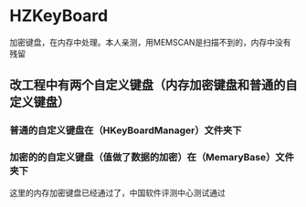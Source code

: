 # HZKeyBoard
加密键盘，在内存中处理。本人亲测，用MEMSCAN是扫描不到的，内存中没有残留

## 改工程中有两个自定义键盘（内存加密键盘和普通的自定义键盘）

### 普通的自定义键盘在（HKeyBoardManager）文件夹下
### 加密的的自定义键盘（值做了数据的加密）在（MemaryBase）文件夹下
这里的内存加密键盘已经通过了，中国软件评测中心测试通过
